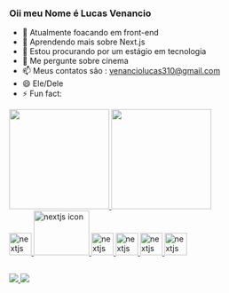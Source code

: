 ### Oii meu Nome é Lucas Venancio 

- 🔭 Atualmente foacando em front-end 
- 🌱 Aprendendo mais sobre Next.js
- 👯 Estou procurando por um estágio em tecnologia
- 💬 Me pergunte sobre cinema
- 📫 Meus contatos são : venanciolucas310@gmail.com 
- 😄 Ele/Dele
- ⚡ Fun fact:

<div style=" display: inline_block">
  <a href='https://github.com/Luv4as'>
  <img height="180cm" src="https://github-readme-stats.vercel.app/api?username=Luv4as&show_icons=true&theme=vue-dark&include_all_commits=true&count_private=true"/>
  <img height="180cm" src="https://github-readme-stats.vercel.app/api/top-langs/?username=luv4as&theme=vue-dark"/>
<div>

<div>
  <img allign="center" alt="nextjs icon" height="40" width="40" src="https://cdn.jsdelivr.net/gh/devicons/devicon/icons/nextjs/nextjs-line.svg" />
  <img allign="center" alt="nextjs icon" height="80" width="100"  src="https://cdn.jsdelivr.net/gh/devicons/devicon/icons/tailwindcss/tailwindcss-original-wordmark.svg" />
  <img allign="center" alt="nextjs icon" height="40" width="40"  src="https://cdn.jsdelivr.net/gh/devicons/devicon/icons/html5/html5-original-wordmark.svg" />
  <img allign="center" alt="nextjs icon" height="40" width="40"  src="https://cdn.jsdelivr.net/gh/devicons/devicon/icons/css3/css3-original-wordmark.svg" />
  <img allign="center" alt="nextjs icon" height="40" width="40"  src="https://cdn.jsdelivr.net/gh/devicons/devicon/icons/flutter/flutter-original.svg" />
  <img allign="center" alt="nextjs icon" height="40" width="40"  src="https://cdn.jsdelivr.net/gh/devicons/devicon/icons/figma/figma-original.svg" />       
<div>

##

<div style=" display: inline_block">
  <a href="mailto:venanciolucas310@gmail.com"><img src="https://img.shields.io/badge/Gmail-D14836?style=for-the-badge&logo=gmail&logoColor=white">
  <a href="https://www.linkedin.com/in/lucas-gonçalves-venancio-b92826191/"><img src="https://img.shields.io/badge/LinkedIn-0077B5?style=for-the-badge&logo=linkedin&logoColor=white">
</div>
